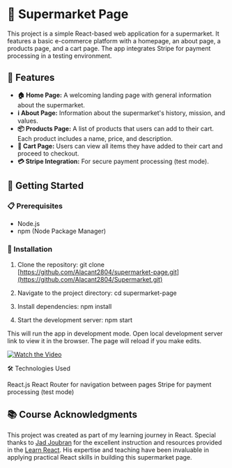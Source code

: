 # 🛒 Supermarket Page

This project is a simple React-based web application for a supermarket. It features a basic e-commerce platform with a homepage, an about page, a products page, and a cart page. The app integrates Stripe for payment processing in a testing environment.

## 🌟 Features

- **🏠 Home Page:** A welcoming landing page with general information about the supermarket.
- **ℹ️ About Page:** Information about the supermarket's history, mission, and values.
- **📦 Products Page:** A list of products that users can add to their cart. Each product includes a name, price, and description.
- **🛒 Cart Page:** Users can view all items they have added to their cart and proceed to checkout.
- **💳 Stripe Integration:** For secure payment processing (test mode).

## 🚀 Getting Started

### 📋 Prerequisites

- Node.js
- npm (Node Package Manager)

### 🔧 Installation

1. Clone the repository:
   git clone [https://github.com/Alacant2804/supermarket-page.git](https://github.com/Alacant2804/Supermarket.git)
   
2. Navigate to the project directory:
cd supermarket-page

3. Install dependencies:
npm install

4. Start the development server:
npm start

This will run the app in development mode. Open local development server link to view it in the browser. The page will reload if you make edits.

[![Watch the Video](https://raw.githubusercontent.com/Alacant2804/supermarket-page/main/src/assets/Supermarket.png)](https://drive.google.com/file/d/1QmhgyF-RHnImnD0mAZuQREnQtoQJOsDf/view?usp=sharing)


🛠 Technologies Used

React.js
React Router for navigation between pages
Stripe for payment processing (test mode)

## 📚 Course Acknowledgments

This project was created as part of my learning journey in React. Special thanks to [Jad Joubran](https://jadjoubran.io/) for the excellent instruction and resources provided in the [Learn React](https://react-tutorial.app/app.html?id=327). His expertise and teaching have been invaluable in applying practical React skills in building this supermarket page.
